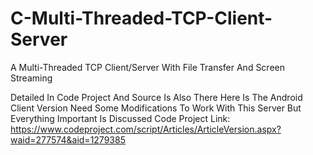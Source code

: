 # C-Multi-Threaded-TCP-Client-Server
A Multi-Threaded TCP Client/Server With File Transfer And Screen Streaming

Detailed In Code Project And Source Is Also There Here Is The Android Client Version Need Some Modifications To Work With This Server But Everything Important Is Discussed Code Project Link: https://www.codeproject.com/script/Articles/ArticleVersion.aspx?waid=277574&aid=1279385
